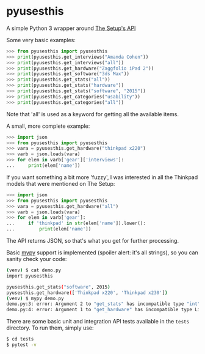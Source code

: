 # pyusesthis
A simple Python 3 wrapper around [The Setup's API](https://usesthis.com/api/)

Some very basic examples:
```python
>>> from pyusesthis import pyusesthis
>>> print(pyusesthis.get_interviews("Amanda Cohen"))
>>> print(pyusesthis.get_interviews("all"))
>>> print(pyusesthis.get_hardware("Zaggfolio iPad 2"))
>>> print(pyusesthis.get_software("3ds Max"))
>>> print(pyusesthis.get_stats("all"))
>>> print(pyusesthis.get_stats("hardware"))
>>> print(pyusesthis.get_stats("software", "2015"))
>>> print(pyusesthis.get_categories("usability"))
>>> print(pyusesthis.get_categories("all"))
```
Note that 'all' is used as a keyword for getting all the available items.

A small, more complete example:
```python
>>> import json
>>> from pyusesthis import pyusesthis
>>> vara = pyusesthis.get_hardware("thinkpad x220")
>>> varb = json.loads(vara)
>>> for elem in varb['gear']['interviews']:
...     print(elem['name'])
```

If you want something a bit more 'fuzzy', I was interested in all the Thinkpad
models that were mentioned on The Setup:
```python
>>> import json
>>> from pyusesthis import pyusesthis
>>> vara = pyusesthis.get_hardware("all")
>>> varb = json.loads(vara)
>>> for elem in varb['gear']:
...     if 'thinkpad' in str(elem['name']).lower():
...         print(elem['name'])
```
The API returns JSON, so that's what you get for further processing.

Basic [mypy](https://github.com/python/mypy) support is implemented
(spoiler alert: it's all strings), so you can sanity check your code:
```sh
(venv) $ cat demo.py
import pyusesthis

pyusesthis.get_stats("software", 2015)
pyusesthis.get_hardware(['Thinkpad x220', 'Thinkpad x230'])
(venv) $ mypy demo.py
demo.py:3: error: Argument 2 to "get_stats" has incompatible type "int"; expected "str"
demo.py:4: error: Argument 1 to "get_hardware" has incompatible type List[str]; expected "str"
```

There are some basic unit and integration API tests available in the `tests` directory.
To run them, simply use:
```sh
$ cd tests
$ pytest -v
```
